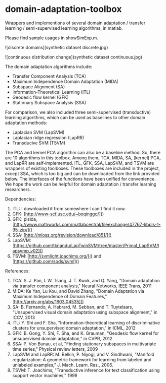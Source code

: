# domain-adaptation-toolbox

Wrappers and implementions of several domain adaptation / transfer learning / semi-supervised learning algorithms, in matlab.

Please find sample usages in showSimExp.m.

![discrete domains](synthetic dataset discrete.jpg)

![continuous distribution change](synthetic dataset continuous.jpg)

The domain adaptation algorithms include:

* Transfer Component Analysis (TCA)
* Maximum Independence Domain Adaptation (MIDA)
* Subspace Alignment (SA)
* Information-Theoretical Learning (ITL)
* Geodesic flow kernel (GFK)
* Stationary Subspace Analysis (SSA)

For comparison, we also included three semi-supervised (transductive) learning algorithms, which can be used as baselines to other domain adaptation methods:

* Laplacian SVM (LapSVM)
* Laplacian ridge regression (LapRR)
* Transducive SVM (TSVM)

The PCA and kernel PCA algorithm can also be a baseline method. So, there are 10 algorithms in this toolbox. Among them, TCA, MIDA, SA, (kernel) PCA, and LapRR are self-implemented. ITL, GFK, SSA, LapSVM, and TSVM are wrappers of existing toolboxes. These toolboxes are included in the project, except SSA, which is too big and can be downloaded from the link provided below. The interfaces of the functions have been unified for convenience. We hope the work can be helpful for domain adaptation / transfer learning researchers.

Dependencies:

1. ITL: I downloaded it from somewhere I can't find it now.
1. GFK: [http://www-scf.usc.edu/~boqinggo/]()
1. GFK: plslda, [http://www.mathworks.com/matlabcentral/fileexchange/47767-libpls-1-95-zip/]()
1. SSA: [http://mloss.org/revision/download/851/]()
1. LapSVM: [https://github.com/tknandu/LapTwinSVM/tree/master/Primal_LapSVM/lapsvmp_v02]()
1. TSVM: [http://svmlight.joachims.org/]() and [https://github.com/sods/svml]()

References:

1. TCA: S. J. Pan, I. W. Tsang, J. T. Kwok, and Q. Yang, "Domain adaptation	via transfer component analysis," Neural Networks, IEEE Trans, 2011
1. MIDA:  Ke Yan, Lu Kou, and David Zhang, "Domain Adaptation via Maximum Independence of Domain Features," [http://arxiv.org/abs/1603.04535]()
1. SA: B. Fernando, A. Habrard, M. Sebban, and T. Tuytelaars, "Unsupervised visual domain adaptation using subspace alignment," in ICCV, 2013
1. ITL: Y. Shi and F. Sha, "Information-theoretical learning of discriminative clusters for unsupervised domain adaptation," in ICML, 2012
1. GFK: B. Gong, Y. Shi, F. Sha, and K. Grauman, "Geodesic flow kernel for unsupervised domain adaptation," in CVPR, 2012
1. SSA: P. Von Bunau, et al, "Finding stationary subspaces in multivariate time series," Physical review letters, 2009
1. LapSVM and LapRR: M. Belkin, P. Niyogi, and V. Sindhwani, "Manifold regularization: A geometric framework for learning from labeled and unlabeled examples," J. Mach. Learn. Res., 2006.
1. TSVM: T. Joachims, "Transductive inference for text classification using support vector machines," 1999